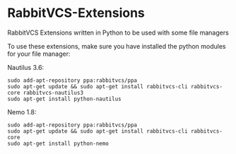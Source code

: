 RabbitVCS-Extensions
====================

RabbitVCS Extensions written in Python to be used with some file managers

To use these extensions, make sure you have installed the python modules for your file manager:

Nautilus 3.6:

    sudo add-apt-repository ppa:rabbitvcs/ppa
    sudo apt-get update && sudo apt-get install rabbitvcs-cli rabbitvcs-core rabbitvcs-nautilus3
    sudo apt-get install python-nautilus

Nemo 1.8:

    sudo add-apt-repository ppa:rabbitvcs/ppa
    sudo apt-get update && sudo apt-get install rabbitvcs-cli rabbitvcs-core
    sudo apt-get install python-nemo


